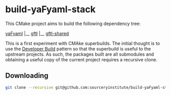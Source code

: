 build-yaFyaml-stack
===================

This CMake project aims to build the following dependency tree:

[yaFyaml]
|__ [gftl]
    |__ [gftl-shared]

This is a first experiment with CMAke superbuilds. The initial
thought is to use the [Developer Build] pattern so that the
superbuild is useful to the upstream projects.  As such, the
packages built are all submodules and obtaining a useful copy
of the current project requires a recursive clone.

Downloading
-----------
```bash
git clone --recursive git@github.com:sourceryinstitute/build-yaFyaml-stack
```

[yaFyaml]: https://github.com:Goddard-Fortran-Ecosystem/yaFyaml
[gftl]: https://github.com:Goddard-Fortran-Ecosystem/gftl
[gftl-shared]: https://github.com:Goddard-Fortran-Ecosystem/gftl-shared
[Developer Build]: https://blog.kitware.com/cmake-superbuilds-git-submodules
